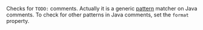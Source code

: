 <div>

Checks for `TODO:` comments. Actually it is a generic
[pattern](https://docs.oracle.com/en/java/javase/11/docs/api/java.base/java/util/regex/Pattern.html)
matcher on Java comments. To check for other patterns in Java comments,
set the `format` property.

</div>
